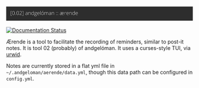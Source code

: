 ![aerende](doc/_static/title.png)

[![Documentation Status](https://readthedocs.org/projects/aerende/badge/?version=latest)](http://aerende.readthedocs.io/en/latest/?badge=latest)

Ærende is a tool to facilitate the recording of reminders, similar to post-it
notes. It is tool 02 (probably) of andgelóman. It uses a curses-style TUI, via
[urwid](http://urwid.org/).

Notes are currently stored in a flat yml file in `~/.andgeloman/aerende/data.yml`,
though this data path can be configured in `config.yml`.
